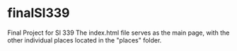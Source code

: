 # finalSI339
Final Project for SI 339
The index.html file serves as the main page, with the other individual places located in the "places" folder.
